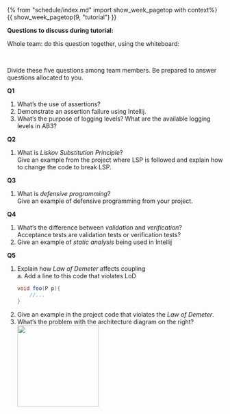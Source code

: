{% from "schedule/index.md" import show_week_pagetop with context%}
{{ show_week_pagetop(9, "tutorial") }}

**Questions to discuss during tutorial:**

Whole team: do this question together, using the whiteboard:

<div class="indented">
  <include src="../../book/modeling/modelingBehaviors/activityDiagrams/q-modelWorkflowOfBurgerShop.md" />
</div>
<br>

Divide these five questions among team members. Be prepared to answer questions allocated to you.

**Q1**
1. What’s the use of assertions?
1. Demonstrate an assertion failure using Intellij.
1. What’s the purpose of logging levels? What are the available logging levels in AB3?

**Q2**
1. What is _Liskov Substitution Principle_?<br>
   Give an example from the project where LSP is followed and explain how to change the code to break LSP.

**Q3**
1. What is _defensive programming_?<br>
   Give an example of defensive programming from your project.

**Q4**
1. What’s the difference between _validation_ and _verification_?<br>
   Acceptance tests are validation tests or verification tests?
1. Give an example of _static analysis_ being used in Intellij

**Q5**
1. Explain how _Law of Demeter_ affects coupling<br>
   a. Add a line to this code that violates LoD
   ```java
   void foo(P p){
       //...
   }
   ```
1. Give an example in the project code that violates the _Law of Demeter_.
1. What’s the problem with the architecture diagram on the right?<br>
   <img src="{{baseUrl}}/book/architecture/architectureDiagrams/drawing/images/tip.png" height="190" /><br>


